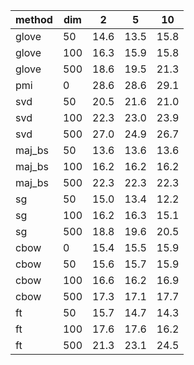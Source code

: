 
|method|dim|  2 |  5 | 10 |
|------|---|----|----|----|
| glove| 50|14.6|13.5|15.8|
| glove|100|16.3|15.9|15.8|
| glove|500|18.6|19.5|21.3|
|  pmi | 0 |28.6|28.6|29.1|
|  svd | 50|20.5|21.6|21.0|
|  svd |100|22.3|23.0|23.9|
|  svd |500|27.0|24.9|26.7|
|maj_bs| 50|13.6|13.6|13.6|
|maj_bs|100|16.2|16.2|16.2|
|maj_bs|500|22.3|22.3|22.3|
|  sg  | 50|15.0|13.4|12.2|
|  sg  |100|16.2|16.3|15.1|
|  sg  |500|18.8|19.6|20.5|
| cbow | 0 |15.4|15.5|15.9|
| cbow | 50|15.6|15.7|15.9|
| cbow |100|16.6|16.2|16.9|
| cbow |500|17.3|17.1|17.7|
|  ft  | 50|15.7|14.7|14.3|
|  ft  |100|17.6|17.6|16.2|
|  ft  |500|21.3|23.1|24.5|
